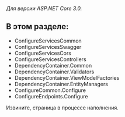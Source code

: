 _Для версии ASP.NET Core 3.0._

## В этом разделе:

* ConfigureServicesCommon
* ConfigureServicesSwagger
* ConfigureServicesCors
* ConfigureServicesControllers
* DependencyContainer.Common
* DependencyContainer.Validators
* DependencyContainer.ViewModelFactories
* DependencyContainer.EntityManagers
* ConfigureCommon.Configure
* ConfigureEndpoints.Configure

Извините, страница в процессе наполнения.